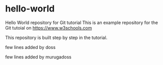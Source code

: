 # hello-world
Hello World repository for Git tutorial
This is an example repository for the Git tutoial on https://www.w3schools.com

This repository is built step by step in the tutorial.

few lines added by doss


few lines added by murugadoss
